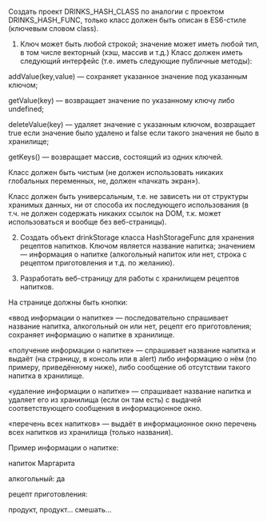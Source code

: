 Создать проект DRINKS_HASH_CLASS по аналогии с проектом DRINKS_HASH_FUNC, только класс должен быть описан в ES6-стиле (ключевым словом class).


1. Ключ может быть любой строкой; значение может иметь любой тип, в том числе векторный (хэш, массив и т.д.)
Класс должен иметь следующий интерфейс (т.е. иметь следующие публичные методы):

addValue(key,value) — сохраняет указанное значение под указанным ключом;

getValue(key) — возвращает значение по указанному ключу либо undefined;

deleteValue(key) — удаляет значение с указанным ключом, возвращает true если значение было удалено и false если такого значения не было в хранилище;

getKeys() — возвращает массив, состоящий из одних ключей.

Класс должен быть чистым (не должен использовать никаких глобальных переменных, не, должен «пачкать экран»).

Класс должен быть универсальным, т.е. не зависеть ни от структуры хранимых данных, ни от способа их последующего использования (в т.ч. не должен содержать никаких ссылок на DOM, т.к. может использоваться и вообще без веб-страницы).


2. Создать объект drinkStorage класса HashStorageFunc для хранения рецептов напитков.
Ключом является название напитка; значением — информация о напитке (алкогольный напиток или нет, строка с рецептом приготовления и т.д. по желанию).


3. Разработать веб-страницу для работы с хранилищем рецептов напитков.

На странице должны быть кнопки:

«ввод информации о напитке» — последовательно спрашивает название напитка, алкогольный он или нет, рецепт его приготовления; сохраняет информацию о напитке в хранилище.

«получение информации о напитке» — спрашивает название напитка и выдаёт (на страницу, в консоль или в alert) либо информацию о нём (по примеру, приведённому ниже), либо сообщение об отсутствии такого напитка в хранилище.

«удаление информации о напитке» — спрашивает название напитка и удаляет его из хранилища (если он там есть) с выдачей соответствующего сообщения в информационное окно.

«перечень всех напитков» — выдаёт в информационное окно перечень всех напитков из хранилища (только названия).


Пример информации о напитке:

напиток Маргарита

алкогольный: да

рецепт приготовления:

продукт, продукт... смешать...

